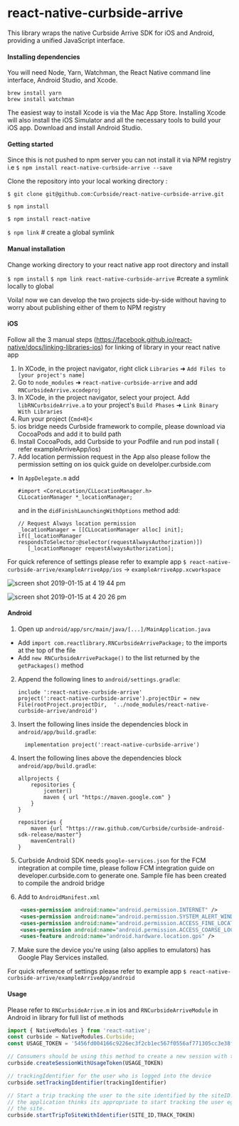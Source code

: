 
# react-native-curbside-arrive

This library wraps the native Curbside Arrive SDK for iOS and Android, providing a unified JavaScript interface.


#### Installing dependencies

You will need Node, Yarn, Watchman, the React Native command line interface, Android Studio, and Xcode.
```
brew install yarn
brew install watchman

```
The easiest way to install Xcode is via the Mac App Store. Installing Xcode will also install the iOS Simulator and all the necessary tools to build your iOS app.
Download and install Android Studio. 

#### Getting started

Since this is not pushed to npm server you can not install it via NPM registry i.e `$ npm install react-native-curbside-arrive --save`

Clone the repository into your local working directory :

`$ git clone git@github.com:Curbside/react-native-curbside-arrive.git`

`$ npm install`

`$ npm install react-native`

`$ npm link` # create a global symlink

#### Manual installation

Change working directory to your react native app root directory and install <react-native-curbside-arrive>

`$ npm install`
`$ npm link react-native-curbside-arrive` #create a symlink locally to global <react-native-curbside-arrive>

Voila! now we can develop the two projects side-by-side without having to worry about publishing either of them to NPM registry

#### iOS

Follow all the 3 manual steps (https://facebook.github.io/react-native/docs/linking-libraries-ios) for linking  of <react-native-curbside-arrive> library in your react native app

1. In XCode, in the project navigator, right click `Libraries` ➜ `Add Files to [your project's name]`
2. Go to `node_modules` ➜ `react-native-curbside-arrive` and add `RNCurbsideArrive.xcodeproj`
3. In XCode, in the project navigator, select your project. Add `libRNCurbsideArrive.a` to your project's `Build Phases` ➜ `Link Binary With Libraries`
4. Run your project (`Cmd+R`)<
5. <react-native-curbside-arrive> ios bridge needs Curbside framework to compile, please download via CocoaPods and add it to build path
6. Install CocoaPods, add Curbside to your Podfile and run pod install ( refer exampleArriveApp/ios)  
7. Add location permission request in the App also please follow the permission setting on ios quick guide on develolper.curbside.com

- In `AppDelegate.m` add

  ```obj-c
  #import <CoreLocation/CLLocationManager.h>
  CLLocationManager *_locationManager;
  ```

  and in the `didFinishLaunchingWithOptions` method add:

   ```obj-c
  // Request Always location permission
  _locationManager = [[CLLocationManager alloc] init];
  if([_locationManager respondsToSelector:@selector(requestAlwaysAuthorization)])
      [_locationManager requestAlwaysAuthorization];
  ```

For quick reference of settings please refer to example app `$ react-native-curbside-arrive/exampleArriveApp/ios` -> `exampleArriveApp.xcworkspace `

![screen shot 2019-01-15 at 4 19 44 pm](https://user-images.githubusercontent.com/20405204/51218521-ac5d1380-18e1-11e9-950d-c862379861ac.png)

![screen shot 2019-01-15 at 4 20 26 pm](https://user-images.githubusercontent.com/20405204/51218528-b717a880-18e1-11e9-9847-3e340fcf55a0.png)



#### Android

1. Open up `android/app/src/main/java/[...]/MainApplication.java`
  - Add `import com.reactlibrary.RNCurbsideArrivePackage;` to the imports at the top of the file
  - Add `new RNCurbsideArrivePackage()` to the list returned by the `getPackages()` method
2. Append the following lines to `android/settings.gradle`:
  	```
  	include ':react-native-curbside-arrive'
  	project(':react-native-curbside-arrive').projectDir = new File(rootProject.projectDir, 	'../node_modules/react-native-curbside-arrive/android')
  	```
3. Insert the following lines inside the dependencies block in `android/app/build.gradle`:
  	```
      implementation project(':react-native-curbside-arrive')
  	```
4. Insert the following lines above the dependencies block `android/app/build.gradle`:

    ```
	allprojects {
	    repositories {
	        jcenter()
	        maven { url "https://maven.google.com" }
	    }
	}

	repositories {
	    maven {url "https://raw.github.com/Curbside/curbside-android-sdk-release/master"}
	    mavenCentral()
	}    

    ```
 5. Curbside Android SDK needs `google-services.json` for the FCM integration at compile time, please follow FCM integration guide on developer.curbside.com to generate one. Sample file has been created to compile the android <react-native-curbside-arrive> bridge   

 6. Add to `AndroidManifest.xml`

```xml
    <uses-permission android:name="android.permission.INTERNET" />
    <uses-permission android:name="android.permission.SYSTEM_ALERT_WINDOW"/>
    <uses-permission android:name="android.permission.ACCESS_FINE_LOCATION" />
    <uses-permission android:name="android.permission.ACCESS_COARSE_LOCATION" />
    <uses-feature android:name="android.hardware.location.gps" />
 ```
 7. Make sure the device you're using (also applies to emulators) has Google Play Services installed.


 For quick reference of settings please refer to example app `$ react-native-curbside-arrive/exampleArriveApp/android`      	


#### Usage

Please refer to `RNCurbsideArrive.m` in ios and `RNCurbsideArriveModule` in Android in <react-native-curbside-arrive> library for full list of methods

```js
import { NativeModules } from 'react-native';
const curbside = NativeModules.Curbside;
const USAGE_TOKEN = '5456fd004166c9226ec3f2cb1ec567f0556af771305cc3e38fb0c3419833f48b'; // Piecompany

// Consumers should be using this method to create a new session with their usageToken.
curbside.createSessionWithUsageToken(USAGE_TOKEN)

// trackingIdentifier for the user who is logged into the device
curbside.setTrackingIdentifier(trackingIdentifier)

// Start a trip tracking the user to the site identified by the siteID. Call this method when
// the application thinks its appropriate to start tracking the user eg. Order is ready to be picked up at
// the site.
curbside.startTripToSiteWithIdentifier(SITE_ID,TRACK_TOKEN)

```  